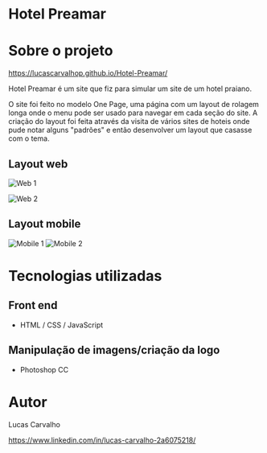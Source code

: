 # Hotel Preamar

# Sobre o projeto

https://lucascarvalhop.github.io/Hotel-Preamar/

Hotel Preamar é um site que fiz para simular um site de um hotel praiano.

O site foi feito no modelo One Page, uma página com um layout de rolagem longa onde o menu pode ser usado para navegar em cada seção do site.
A criação do layout foi feita através da visita de vários sites de hoteis onde pude notar alguns "padrões" e então desenvolver um layout que casasse com o tema.

## Layout web
![Web 1](https://user-images.githubusercontent.com/88468443/134826849-e28997de-7849-4fc3-abdc-a818edd2b62d.png)

![Web 2](https://user-images.githubusercontent.com/88468443/134827524-3c11eb29-d8d7-4e08-85b0-1d160b6af65c.png)


## Layout mobile
![Mobile 1](https://user-images.githubusercontent.com/88468443/134827596-632ce279-9a2e-4429-8229-290694ab2fb3.png) ![Mobile 2](https://user-images.githubusercontent.com/88468443/134827626-90ca2019-c6e0-4866-a310-3a21b1c03c68.png)

# Tecnologias utilizadas
## Front end
- HTML / CSS / JavaScript
## Manipulação de imagens/criação da logo
- Photoshop CC

# Autor

Lucas Carvalho

https://www.linkedin.com/in/lucas-carvalho-2a6075218/

